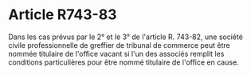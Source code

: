 # Article R743-83

Dans les cas prévus par le 2° et le 3° de l'article R. 743-82, une société civile professionnelle de greffier de tribunal de commerce peut être nommée titulaire de l'office vacant si l'un des associés remplit les conditions particulières pour être nommé titulaire de l'office en cause.